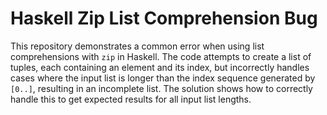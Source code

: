 # Haskell Zip List Comprehension Bug

This repository demonstrates a common error when using list comprehensions with `zip` in Haskell.  The code attempts to create a list of tuples, each containing an element and its index, but incorrectly handles cases where the input list is longer than the index sequence generated by `[0..]`, resulting in an incomplete list. The solution shows how to correctly handle this to get expected results for all input list lengths.